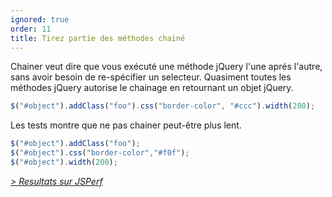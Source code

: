 ```yaml
---
ignored: true
order: 11
title: Tirez partie des méthodes chainé
---
```


Chainer veut dire que vous exécuté une méthode jQuery l'une aprés l'autre, sans avoir besoin de re-spécifier un selecteur. Quasiment toutes les méthodes jQuery autorise le chainage en retournant un objet jQuery.

```js
$("#object").addClass("foo").css("border-color", "#ccc").width(200);
```

Les tests montre que ne pas chainer peut-être plus lent.

```js
$("#object").addClass("foo");
$("#object").css("border-color","#f0f");
$("#object").width(200);
```

*[> Resultats sur JSPerf](http://jsperf.com/browser-diet-chaining)*
